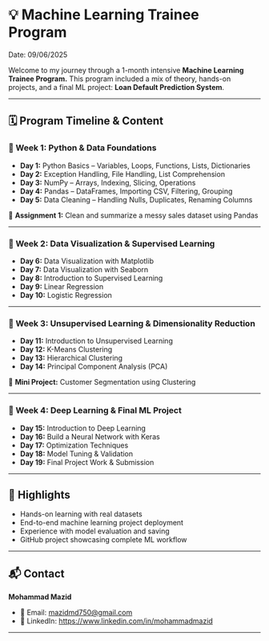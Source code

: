 
# 💡 Machine Learning Trainee Program

Date: 09/06/2025

Welcome to my journey through a 1-month intensive **Machine Learning Trainee Program.** This program included a mix of theory, hands-on projects, and a final ML project: **Loan Default Prediction System**.

---

## 🗓️ Program Timeline & Content

### 🔹 Week 1: Python & Data Foundations
- **Day 1:** Python Basics – Variables, Loops, Functions, Lists, Dictionaries
- **Day 2:** Exception Handling, File Handling, List Comprehension
- **Day 3:** NumPy – Arrays, Indexing, Slicing, Operations
- **Day 4:** Pandas – DataFrames, Importing CSV, Filtering, Grouping
- **Day 5:** Data Cleaning – Handling Nulls, Duplicates, Renaming Columns

📌 **Assignment 1:** Clean and summarize a messy sales dataset using Pandas

---

### 🔹 Week 2: Data Visualization & Supervised Learning
- **Day 6:** Data Visualization with Matplotlib
- **Day 7:** Data Visualization with Seaborn
- **Day 8:** Introduction to Supervised Learning
- **Day 9:** Linear Regression
- **Day 10:** Logistic Regression

---

### 🔹 Week 3: Unsupervised Learning & Dimensionality Reduction
- **Day 11:** Introduction to Unsupervised Learning
- **Day 12:** K-Means Clustering
- **Day 13:** Hierarchical Clustering
- **Day 14:** Principal Component Analysis (PCA)

📌 **Mini Project:** Customer Segmentation using Clustering

---

### 🔹 Week 4: Deep Learning & Final ML Project
- **Day 15:** Introduction to Deep Learning
- **Day 16:** Build a Neural Network with Keras
- **Day 17:** Optimization Techniques
- **Day 18:** Model Tuning & Validation
- **Day 19:** Final Project Work & Submission

---

## 📌 Highlights
- Hands-on learning with real datasets
- End-to-end machine learning project deployment
- Experience with model evaluation and saving
- GitHub project showcasing complete ML workflow

---

## 📬 Contact
**Mohammad Mazid**  
- 📧 Email: mazidmd750@gmail.com 
- 🔗 LinkedIn: https://www.linkedin.com/in/mohammadmazid

---

